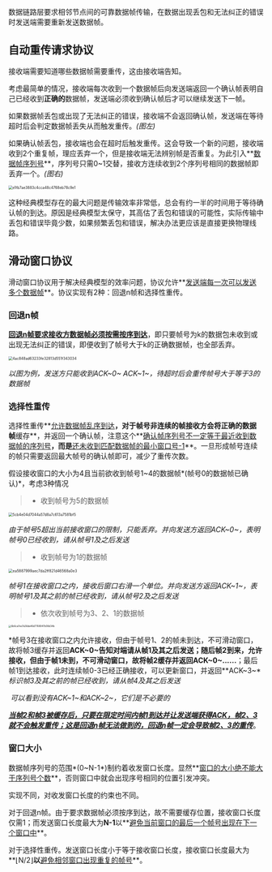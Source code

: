 数据链路层要求相邻节点间的可靠数据帧传输，在数据出现丢包和无法纠正的错误时发送端需要重新发送数据帧。

## 自动重传请求协议

接收端需要知道哪些数据帧需要重传，这由接收端告知。

考虑最简单的情况，接收端每次收到一个数据帧后向发送端返回一个确认帧表明自己已经收到**正确的**数据帧，发送端必须收到确认帧后才可以继续发送下一帧。

如果数据帧丢包或出现了无法纠正的错误，接收端不会返回确认帧，发送端在等待超时后会判定数据帧丢失从而触发重传。*(图左)*

如果确认帧丢包，接收端也会在超时后触发重传。这会导致一个新的问题，接收端收到2个重复帧，理应丢弃一个，但是接收端无法辨别帧是否重复。为此引入**<u>数据帧序列号</u>**，序列号只需0~1交替，接收方连续收到2个序列号相同的数据帧即丢弃一个。*(图右)*

<img src="https://chx-typora.oss-cn-hangzhou.aliyuncs.com/typora/e1fb7ae3883c4cca48c4768eb78c9e1.jpg" alt="e1fb7ae3883c4cca48c4768eb78c9e1" style="zoom:50%;" />

这种经典模型存在的最大问题是传输效率非常低，总会有约一半的时间用于等待确认帧的到达。原因是经典模型太保守，其高估了丢包和错误的可能性，实际传输中丢包和错误毕竟少数，如果频繁丢包和错误，解决办法更应该是直接更换物理线路。

## 滑动窗口协议

滑动窗口协议用于解决经典模型的效率问题，协议允许**<u>发送端每一次可以发送多个数据帧</u>**。协议实现有2种：回退n帧和选择性重传。

### 回退n帧

**<u>回退n帧要求接收方数据帧必须按需按序到达</u>**，即只要帧号为k的数据包未收到或出现无法纠正的错误，即便收到了帧号大于k的正确数据帧，也全部丢弃。

<img src="https://chx-typora.oss-cn-hangzhou.aliyuncs.com/typora/4ac848ad63233fe32813d551f343034.jpg" alt="4ac848ad63233fe32813d551f343034" style="zoom:50%;" />

*以图为例，发送方只能收到ACK~0~     ACK~1~，待超时后会重传帧号大于等于3的数据帧*

### 选择性重传

选择性重传**<u>允许数据帧乱序到达</u>**，对于帧号非连续的帧接收方会将正确的数据帧**缓存**，并返回一个确认帧，注意这个**<u>确认帧序列号不一定等于最近收到数据帧的序列号</u>**，而是**<u>还未收到匹配数据帧的最小窗口号-1</u>**。一旦形成帧号连续的帧只需要返回最大帧号的确认帧即可，减少了重传次数。

假设接收窗口的大小为4且当前欲收到帧号1~4的数据帧*(帧号0的数据帧已确认)*，考虑3种情况

> + 收到帧号为5的数据帧

<img src="https://chx-typora.oss-cn-hangzhou.aliyuncs.com/typora/5cb4e04d7044a57d8a7c613a7581bf5.jpg" alt="5cb4e04d7044a57d8a7c613a7581bf5" style="zoom:50%;" />

​	*由于帧号5超出当前接收窗口的限制，只能丢弃。并向发送方返回ACK~0~，表明帧号0已经收到，请从帧号1及之后发送*

> + 收到帧号为1的数据帧

<img src="https://chx-typora.oss-cn-hangzhou.aliyuncs.com/typora/ea5887999aec7da2ff821d46568a0e3.jpg" alt="ea5887999aec7da2ff821d46568a0e3" style="zoom: 51%;" />

​	*帧号1在接收窗口之内，接收后窗口右滑一个单位。并向发送方返回ACK~1~，表明帧号1及其之前的帧已经收到，请从帧号2及之后发送*

> + 依次收到帧号为3、2、1的数据帧

<img src="https://chx-typora.oss-cn-hangzhou.aliyuncs.com/typora/6b6ca7ee7a36da46d7768947b08d34b.jpg" alt="6b6ca7ee7a36da46d7768947b08d34b" style="zoom:33%;" />

​	*帧号3在接收窗口之内允许接收，但由于帧号1、2的帧未到达，不可滑动窗口，故将帧3缓存并返回**ACK~0~**告知对端请从帧1及其之后发送；随后帧2到来，允许接收，但由于帧1未到，不可滑动窗口，故将帧2缓存并返回**ACK~0~......**；最后帧1到达接收，此时连续帧0-3已经正确接收，可以更新窗口，并返回**ACK~3~**标识帧3及其之前的帧已经收到，请从帧4及其之后发送*

​	*可以看到没有ACK~1~和ACK~2~，它们是不必要的*

​	***<u>当帧2和帧3被缓存后，只要在限定时间内帧1到达并让发送端获得ACK，帧2、3就不会触发重传；这是回退n帧无法做到的，回退n帧一定会导致帧2、3的重传</u>***。

### 窗口大小

数据帧序列号的范围*(0~N-1*)制约着收发窗口长度。显然**<u>窗口的大小绝不能大于序列号个数</u>**，否则窗口中就会出现序号相同的位置引发冲突。

实现不同，对收发窗口长度的约束也不同。

对于回退n帧。由于要求数据帧必须按序到达，故不需要缓存位置，接收窗口长度仅需1；而发送窗口长度最大为**N-1**以**<u>避免当前窗口的最后一个帧号出现在下一个窗口中</u>**。

对于选择性重传。发送窗口长度小于等于接收窗口长度，接收窗口长度最大为**⌊N/2⌋**以**<u>避免相邻窗口出现重复的帧号</u>**。